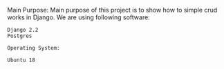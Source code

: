Main Purpose:
	Main purpose of this project is to show how to simple crud works in Django. We are using following software:
	
	Django 2.2
	Postgres
	
	Operating System: 
	
	Ubuntu 18